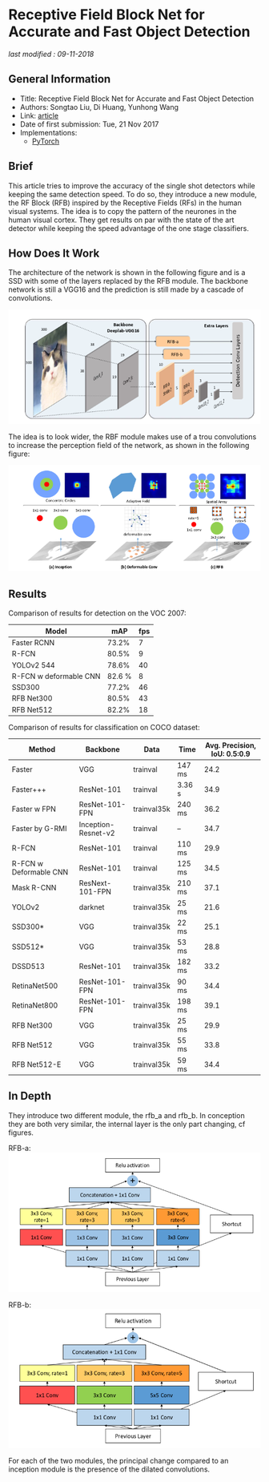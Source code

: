 # Receptive Field Block Net for Accurate and Fast Object Detection

_last modified : 09-11-2018_

## General Information

- Title: Receptive Field Block Net for Accurate and Fast Object Detection
- Authors: Songtao Liu, Di Huang, Yunhong Wang
- Link: [article](https://arxiv.org/abs/1711.07767)
- Date of first submission: Tue, 21 Nov 2017
- Implementations:
    - [PyTorch](https://github.com/ruinmessi/RFBNet)

## Brief

This article tries to improve the accuracy of the single shot detectors while keeping the same detection speed. To do so, they  introduce a new module, the RF Block (RFB) inspired by the Receptive Fields (RFs) in the human visual systems. The idea is to copy the pattern of the neurones in the human visual cortex. They get results on par with the state of the art detector while keeping the speed advantage of the one stage classifiers.

## How Does It Work

The architecture of the network is shown in the following figure and is a SSD with some of the layers replaced by the RFB module. The backbone network is still a VGG16 and the prediction is still made by a cascade of convolutions.

![RFB Network](https://raw.githubusercontent.com/D3lt4lph4/papers/master/docs/images/imagedetection/rfb/rbf_network.png "RFB Network")

The idea is to look wider, the RBF module makes use of a trou convolutions to increase the perception field of the network, as shown in the following figure:

![RFB module activation](https://raw.githubusercontent.com/D3lt4lph4/papers/master/docs/images/imagedetection/rfb/rbf_spatial_precision.png "RFB module activation")

## Results

Comparison of results for detection on the VOC 2007:

| Model | mAP | fps |
|-------|-----|-----|
| Faster RCNN | 73.2% | 7 |
| R-FCN | 80.5% | 9 |
| YOLOv2 544 | 78.6% | 40 |
| R-FCN w deformable CNN | 82.6 \% | 8 |
| SSD300 | 77.2% | 46 |
| RFB Net300 | 80.5% | 43 |
| RFB Net512 | 82.2% | 18 |

Comparison of results for classification on COCO dataset:

| Method | Backbone | Data | Time | Avg. Precision, IoU: 0.5:0.9 |
|--------|----------|------|------|------------------------------|
| Faster | VGG | trainval |147 ms | 24.2 |
| Faster+++ | ResNet-101 | trainval | 3.36 s | 34.9 |
| Faster w FPN | ResNet-101-FPN | trainval35k | 240 ms | 36.2 |
| Faster by G-RMI | Inception-Resnet-v2 | trainval | – | 34.7 |
| R-FCN | ResNet-101| trainval | 110 ms | 29.9 |
| R-FCN w Deformable CNN  | ResNet-101| trainval | 125 ms | 34.5 |
| Mask R-CNN  | ResNext-101-FPN| trainval35k | 210 ms| 37.1 |
| YOLOv2  | darknet| trainval35k | 25 ms | 21.6 |
| SSD300*  | VGG| trainval35k | 22 ms | 25.1 |
| SSD512*  | VGG| trainval35k | 53 ms | 28.8 |
| DSSD513  | ResNet-101| trainval35k | 182 ms | 33.2 |
| RetinaNet500  | ResNet-101-FPN| trainval35k | 90 ms | 34.4 |
| RetinaNet800 | ResNet-101-FPN| trainval35k | 198 ms | 39.1 |
| RFB Net300 | VGG | trainval35k | 25 ms | 29.9 |
| RFB Net512 | VGG | trainval35k | 55 ms | 33.8 |
| RFB Net512-E | VGG | trainval35k | 59 ms | 34.4 |

## In Depth

They introduce two different module, the rfb_a and rfb_b. In conception they are both very similar, the internal layer is the only part changing, cf figures.

RFB-a:
![RFB module a](https://raw.githubusercontent.com/D3lt4lph4/papers/master/docs/images/imagedetection/rfb/rbf_module_a.png "RFB module a")

RFB-b:
![RFB module activation](https://raw.githubusercontent.com/D3lt4lph4/papers/master/docs/images/imagedetection/rfb/rbf_module_b.png "RFB module b")

For each of the two modules, the principal change compared to an inception module is the presence of the dilated convolutions.